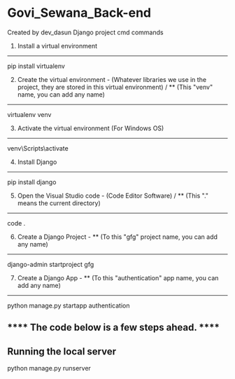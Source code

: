 # Govi_Sewana_Back-end


Created by dev_dasun
Django project cmd commands

1. Install a virtual environment
--------------------------------
pip install virtualenv

2. Create the virtual environment - (Whatever libraries we use in the project, they are stored in this virtual environment) / ** (This "venv" name, you can add any name)
-------------------------------------------------------------------------------------------------------------------------------------------------------------------------
virtualenv venv  

3. Activate the virtual environment (For Windows OS)
----------------------------------------------------
venv\Scripts\activate

4. Install Django
-----------------
pip install django

5. Open the Visual Studio code - (Code Editor Software) / ** (This "." means the current directory)
---------------------------------------------------------------------------------------------------
code .  

6. Create a Django Project - ** (To this "gfg" project name, you can add any name)
----------------------------------------------------------------------------------
django-admin startproject gfg  

7. Create a Django App - ** (To this "authentication" app name, you can add any name)
-------------------------------------------------------------------------------------
python manage.py startapp authentication  



**** The code below is a few steps ahead. ****
----------------------------------------------

Running the local server
------------------------
python manage.py runserver
